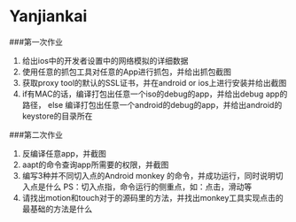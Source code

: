 # Yanjiankai

###第一次作业 
1. 给出ios中的开发者设置中的网络模拟的详细数据 
2. 使用任意的抓包工具对任意的App进行抓包，并给出抓包截图 
3. 获取proxy tool的默认的SSL证书，并在android or ios上进行安装并给出截图 
4. if有MAC的话，编译打包出任意一个iso的debug的app，并给出debug app的路径，
   else 编译打包出任意一个android的debug的app，并给出android的keystore的目录所在
   
###第二次作业 
1. 反编译任意app，并截图   
2. aapt的命令查询app所需要的权限，并截图
3. 编写3种并不同切入点的Android monkey 的命令，并成功运行，同时说明切入点是什么
   PS：切入点指，命令运行的侧重点，如：点击，滑动等
4. 请找出motion和touch对于的源码里的方法，并找出monkey工具实现点击的最基础的方法是什么